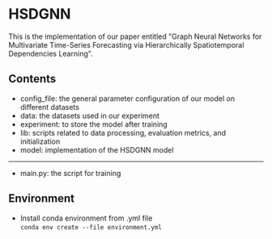 # HSDGNN
This is the implementation of our paper entitled "Graph Neural Networks for Multivariate Time-Series Forecasting via Hierarchically Spatiotemporal Dependencies Learning".
## Contents
* config_file: the general parameter configuration of our model on different datasets <br> 
* data: the datasets used in our experiment <br>
* experiment: to store the model after training <br>
* lib: scripts related to data processing, evaluation metrics, and initialization <br>
* model: implementation of the HSDGNN model <br>
-------------------------------------------------
* main.py: the script for training <br>
## Environment
* Install conda environment from .yml file  
`conda env create --file environment.yml`

